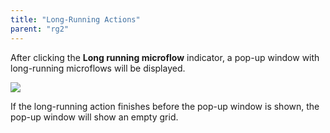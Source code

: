 ```yaml
---
title: "Long-Running Actions"
parent: "rg2"
---
```


After clicking the **Long running microflow** indicator, a pop-up window with long-running microflows will be displayed.

 ![](attachments/rg2/rg2-long-running-actions.png)

If the long-running action finishes before the pop-up window is shown, the pop-up window will show an empty grid.

